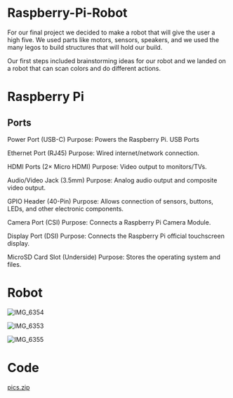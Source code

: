 # Raspberry-Pi-Robot
For our final project we decided to make a robot that will give the user a high five. We used parts like motors, sensors, speakers, and we used the many legos to build structures that will hold our build.

Our first steps included brainstorming ideas for our robot and we landed on a robot that can scan colors and do different actions.


# Raspberry Pi
<h2>Ports</h2>
Power Port (USB-C) Purpose: Powers the Raspberry Pi.
USB Ports

Ethernet Port (RJ45) Purpose: Wired internet/network connection.

HDMI Ports (2× Micro HDMI) Purpose: Video output to monitors/TVs.

Audio/Video Jack (3.5mm) Purpose: Analog audio output and composite video output.

GPIO Header (40-Pin) Purpose: Allows connection of sensors, buttons, LEDs, and other electronic components.

Camera Port (CSI) Purpose: Connects a Raspberry Pi Camera Module.

Display Port (DSI) Purpose: Connects the Raspberry Pi official touchscreen display.

MicroSD Card Slot (Underside) Purpose: Stores the operating system and files.


# Robot
![IMG_6354](https://github.com/user-attachments/assets/7fb62764-1c46-4a03-b7c3-5025d5778363)

![IMG_6353](https://github.com/user-attachments/assets/f6aa6a13-9cba-4165-9786-ac6e4439619c)

![IMG_6355](https://github.com/user-attachments/assets/a6c9ecb1-625b-4725-b3fc-81357f62b98f)

# Code
[pics.zip](https://github.com/user-attachments/files/19852178/pics.zip)
